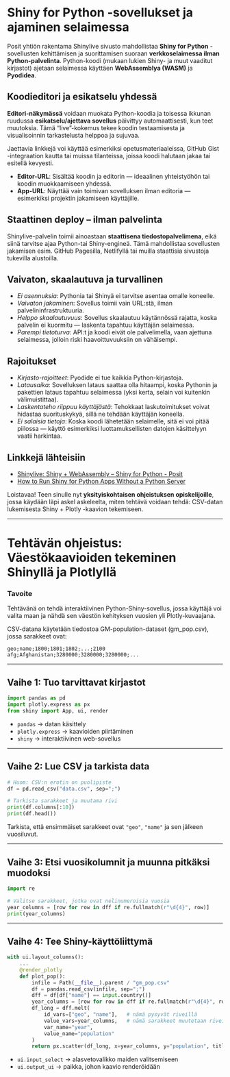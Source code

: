 # Shiny for Python -sovellukset ja ajaminen selaimessa

Posit yhtiön rakentama Shinylive sivusto mahdollistaa **Shiny for Python** -sovellusten kehittämisen ja suorittamisen suoraan **verkkoselaimessa ilman Python-palvelinta**. Python-koodi (mukaan lukien Shiny- ja muut vaaditut kirjastot) ajetaan selaimessa käyttäen **WebAssemblya (WASM)** ja **Pyodidea**.

## Koodieditori ja esikatselu yhdessä

**Editori-näkymässä** voidaan muokata Python-koodia ja toisessa ikkunan ruudussa **esikatselu/ajettava sovellus** päivittyy automaattisesti, kun teet muutoksia. Tämä “live”-kokemus tekee koodin testaamisesta ja visualisoinnin tarkastelusta helppoa ja sujuvaa.

Jaettavia linkkejä voi käyttää esimerkiksi opetusmateriaaleissa, GitHub Gist -integraation kautta tai muissa tilanteissa, joissa koodi halutaan jakaa tai esitellä kevyesti.
* **Editor-URL**: Sisältää koodin ja editorin — ideaalinen yhteistyöhön tai koodin muokkaamiseen yhdessä.
* **App-URL**: Näyttää vain toimivan sovelluksen ilman editoria — esimerkiksi projektin jakamiseen käyttäjille.

## Staattinen deploy – ilman palvelinta

Shinylive-palvelin toimii ainoastaan **staattisena tiedostopalvelimena**, eikä siinä tarvitse ajaa Python-tai Shiny-engineä. Tämä mahdollistaa sovellusten jakamisen esim. GitHub Pagesilla, Netlifyllä tai muilla staattisia sivustoja tukevilla alustoilla.

## Vaivaton, skaalautuva ja turvallinen

* *Ei asennuksia*: Pythonia tai Shinyä ei tarvitse asentaa omalle koneelle.
* *Vaivaton jakaminen*: Sovellus toimii vain URL\:stä, ilman palvelininfrastruktuuria.
* *Helppo skaalautuvuus*: Sovellus skaalautuu käytännössä rajatta, koska palvelin ei kuormitu — laskenta tapahtuu käyttäjän selaimessa.
* *Parempi tietoturva*: API\:t ja koodi eivät ole palvelimella, vaan ajettuna selaimessa, jolloin riski haavoittuvuuksiin on vähäisempi.

## Rajoitukset

* *Kirjasto-rajoitteet*: Pyodide ei tue kaikkia Python-kirjastoja.
* *Latausaika*: Sovelluksen lataus saattaa olla hitaampi, koska Pythonin ja pakettien lataus tapahtuu selaimessa (yksi kerta, selain voi kuitenkin välimuistittaa).
* *Laskentateho riippuu käyttäjästä*: Tehokkaat laskutoimitukset voivat hidastaa suorituskykyä, sillä ne tehdään käyttäjän koneella.
* *Ei salaisia tietoja*: Koska koodi lähetetään selaimelle, sitä ei voi pitää piilossa — käyttö esimerkiksi luottamuksellisten datojen käsittelyyn vaatii harkintaa.

## Linkkejä lähteisiin

* [Shinylive: Shiny + WebAssembly – Shiny for Python - Posit](https://shiny.posit.co/py/get-started/shinylive.html)
* [How to Run Shiny for Python Apps Without a Python Server](https://www.appsilon.com/post/shiny-for-python-shinylive)


Loistavaa! Teen sinulle nyt **yksityiskohtaisen ohjeistuksen opiskelijoille**, jossa käydään läpi askel askeleelta, miten tehtävä voidaan tehdä: CSV-datan lukemisesta Shiny + Plotly -kaavion tekemiseen.

---

# Tehtävän ohjeistus: Väestökaavioiden tekeminen Shinyllä ja Plotlyllä

### **Tavoite**

Tehtävänä on tehdä interaktiivinen Python-Shiny-sovellus, jossa käyttäjä voi valita maan ja nähdä sen väestön kehityksen vuosien yli Plotly-kuvaajana.

CSV-datana käytetään tiedostoa GM-population-dataset (gm_pop.csv), jossa sarakkeet ovat:

```
geo;name;1800;1801;1802;...;2100
afg;Afghanistan;3280000;3280000;3280000;...
```

---

## **Vaihe 1: Tuo tarvittavat kirjastot**

```python
import pandas as pd
import plotly.express as px
from shiny import App, ui, render
```

* `pandas` → datan käsittely
* `plotly.express` → kaavioiden piirtäminen
* `shiny` → interaktiivinen web-sovellus

---

## **Vaihe 2: Lue CSV ja tarkista data**

```python
# Huom: CSV:n erotin on puolipiste
df = pd.read_csv("data.csv", sep=";")

# Tarkista sarakkeet ja muutama rivi
print(df.columns[:10])
print(df.head())
```

Tarkista, että ensimmäiset sarakkeet ovat `"geo"`, `"name"` ja sen jälkeen vuosiluvut.

---

## **Vaihe 3: Etsi vuosikolumnit ja muunna pitkäksi muodoksi**

```python
import re

# Valitse sarakkeet, jotka ovat nelinumeroisia vuosia
year_columns = [row for row in dff if re.fullmatch(r"\d{4}", row)]
print(year_columns)
```

---

## **Vaihe 4: Tee Shiny-käyttöliittymä**

```python
with ui.layout_columns():
    ...
    @render_plotly
    def plot_pop():
        infile = Path(__file__).parent / "gm_pop.csv"
        df = pandas.read_csv(infile, sep=";")
        dff = df[df["name"] == input.country()]
        year_columns = [row for row in dff if re.fullmatch(r"\d{4}", row)]
        df_long = dff.melt(
            id_vars=["geo", "name"],   # nämä pysyvät riveillä
            value_vars=year_columns,   # nämä sarakkeet muutetaan riveiksi
            var_name="year", 
            value_name="population"
        )
        return px.scatter(df_long, x=year_columns, y="population", title=f"{input.country()} - Väestönmäärä")
```

* `ui.input_select` → alasvetovalikko maiden valitsemiseen
* `ui.output_ui` → paikka, johon kaavio renderöidään
